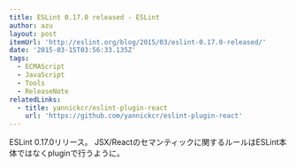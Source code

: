 ```yaml
---
title: ESLint 0.17.0 released - ESLint
author: azu
layout: post
itemUrl: 'http://eslint.org/blog/2015/03/eslint-0.17.0-released/'
date: '2015-03-15T03:56:33.135Z'
tags:
  - ECMAScript
  - JavaScript
  - Tools
  - ReleaseNote
relatedLinks:
  - title: yannickcr/eslint-plugin-react
    url: 'https://github.com/yannickcr/eslint-plugin-react'
---
```

ESLint 0.17.0リリース。
JSX/Reactのセマンティックに関するルールはESLint本体ではなくpluginで行うように。

